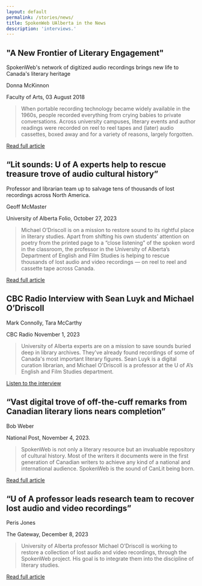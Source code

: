 ```yaml
---
layout: default
permalink: /stories/news/
title: SpokenWeb UAlberta in the News
description: 'interviews.'
---
```


## **"A New Frontier of Literary Engagement"** 

SpokenWeb's network of digitized audio recordings brings new life to Canada's literary heritage

Donna McKinnon 

Faculty of Arts, 03 August 2018


> When portable recording technology became widely available in the 1960s, people recorded everything from crying babies to private conversations. Across university campuses, literary events and author readings were recorded on reel to reel tapes and (later) audio cassettes, boxed away and for a variety of reasons, largely forgotten.

[Read full article](https://www.ualberta.ca/arts/faculty-news/2018/august/a-new-frontier-of-literary-engagement.html)


## **“Lit sounds: U of A experts help to rescue treasure trove of audio cultural history”** 

Professor and librarian team up to salvage tens of thousands of lost recordings across North America.

Geoff McMaster

University of Alberta Folio, October 27, 2023


>Michael O’Driscoll is on a mission to restore sound to its rightful place in literary studies.
Apart from shifting his own students’ attention on poetry from the printed page to a “close listening” of the spoken word in the classroom, the professor in the University of Alberta’s Department of English and Film Studies is helping to rescue thousands of lost audio and video recordings — on reel to reel and cassette tape across Canada.

[Read full article](https://www.ualberta.ca/folio/2023/10/lit-sounds-u-of-a-experts-help-rescue-audio-cultural-history.html)

 
## **CBC Radio Interview with Sean Luyk and Michael O’Driscoll** 

Mark Connolly, Tara McCarthy

CBC Radio November 1, 2023


>University of Alberta experts are on a mission to save sounds buried deep in library archives. They've already found recordings of some of Canada's most important literary figures. Sean Luyk is a digital curation librarian, and Michael O'Driscoll is a professor at the U of A’s English and Film Studies department.

[Listen to the interview](https://www.cbc.ca/listen/live-radio/1-17-edmonton-am/clip/16020058-preserving-sound-canadas-literary-history)


## **“Vast digital trove of off-the-cuff remarks from Canadian literary lions nears completion”** 

Bob Weber

National Post, November 4, 2023. 



>SpokenWeb is not only a literary resource but an invaluable repository of cultural history. Most of the writers it documents were in the first generation of Canadian writers to achieve any kind of a national and international audience.
SpokenWeb is the sound of CanLit being born.

[Read full article](https://nationalpost.com/news/canada/vast-digital-trove-of-canadian-greats)


## **“U of A professor leads research team to recover lost audio and video recordings”** 

Peris Jones
 
The Gateway, December 8, 2023


>University of Alberta professor Michael O’Driscoll is working to restore a collection of lost audio and video recordings, through the SpokenWeb project. His goal is to integrate them into the discipline of literary studies.

[Read full article](https://thegatewayonline.ca/2023/12/u-of-a-professor-leads-research-team-to-recover-lost-audio-and-video-recordings/)
